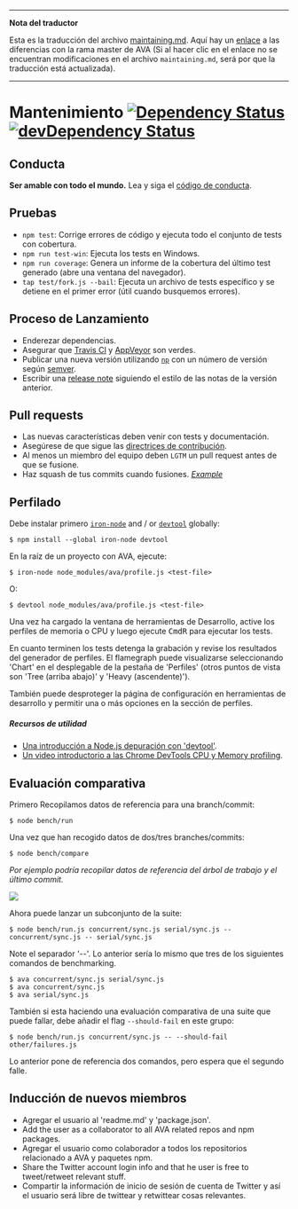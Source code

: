 ___
**Nota del traductor**

Esta es la traducción del archivo [maintaining.md](https://github.com/sindresorhus/ava/blob/master/maintaining.md). Aquí hay un [enlace](https://github.com/sindresorhus/ava/compare/691fdb6f4d6b3ae6b39be449a8577353978866b8...master#diff-af20adbc8ab4842b04d1f5c7df6f563a) a las diferencias con la rama master de AVA (Si al hacer clic en el enlace no se encuentran modificaciones en el archivo `maintaining.md`, será por que la traducción está actualizada).
___
# Mantenimiento [![Dependency Status](https://david-dm.org/sindresorhus/ava.svg)](https://david-dm.org/sindresorhus/ava) [![devDependency Status](https://david-dm.org/sindresorhus/ava/dev-status.svg)](https://david-dm.org/sindresorhus/ava#info=devDependencies)

## Conducta

**Ser amable con todo el mundo.**
Lea y siga el [código de conducta](code-of-conduct.md).


## Pruebas

 - `npm test`: Corrige errores de código y ejecuta todo el conjunto de tests con cobertura.
 - `npm run test-win`: Ejecuta los tests en Windows.
 - `npm run coverage`: Genera un informe de la cobertura del último test generado (abre una ventana del navegador).
 - `tap test/fork.js --bail`:  Ejecuta un archivo de tests específico y se detiene en el primer error (útil cuando busquemos errores).


## Proceso de Lanzamiento

- Enderezar dependencias.
- Asegurar que [Travis CI](https://travis-ci.org/sindresorhus/ava) y [AppVeyor](https://ci.appveyor.com/project/sindresorhus/ava/branch/master) son verdes.
- Publicar una nueva versión utilizando [`np`](https://github.com/sindresorhus/np) con un número de versión según [semver](http://semver.org).
- Escribir una [release note](https://github.com/sindresorhus/ava/releases/new) siguiendo el estilo de las notas de la versión anterior.


## Pull requests

- Las nuevas características deben venir con tests y documentación.
- Asegúrese de que sigue las [directrices de contribución](contributing.md).
- Al menos un miembro del equipo deben `LGTM` un pull request antes de que se fusione.
- Haz squash de tus commits cuando fusiones. *[Example](https://github.com/sindresorhus/ava/commit/0675d3444da6958b54c7e5eada91034e516bc97c)*

## Perfilado

Debe instalar primero
 [`iron-node`](https://github.com/s-a/iron-node) and / or [`devtool`](https://github.com/Jam3/devtool) globally:

```
$ npm install --global iron-node devtool
```

En la raíz de un proyecto con AVA, ejecute:

```
$ iron-node node_modules/ava/profile.js <test-file>
```

O:

```
$ devtool node_modules/ava/profile.js <test-file>
```
Una vez ha cargado la ventana de herramientas de Desarrollo, active los perfiles de memoria o CPU y luego ejecute <kbd>Cmd</kbd><kbd>R</kbd> para ejecutar los tests.

En cuanto terminen los tests detenga la grabación y revise los resultados del generador de perfiles. El flamegraph puede visualizarse seleccionando 'Chart' en el desplegable de la pestaña de 'Perfiles' (otros puntos de vista son 'Tree (arriba abajo)' y 'Heavy (ascendente)').

También puede desproteger la página de configuración en herramientas de desarrollo y permitir una o más opciones en la sección de perfiles.

##### Recursos de utilidad

 - [Una introducción a Node.js depuración con 'devtool'](http://mattdesl.svbtle.com/debugging-nodejs-in-chrome-devtools).
 - [Un video introductorio a las Chrome DevTools CPU y Memory profiling](https://www.youtube.com/watch?v=KKwmdTByxLk).

 ## Evaluación comparativa

Primero Recopilamos datos de referencia para una branch/commit:

```
$ node bench/run
```

Una vez que han recogido datos de dos/tres branches/commits:

```
$ node bench/compare
```

*Por ejemplo podría recopilar datos de referencia del árbol de trabajo y el último commit.*

![](https://cloud.githubusercontent.com/assets/4082216/12700805/bf18f730-c7bf-11e5-8a4f-fec0993c053f.png)

Ahora puede lanzar un subconjunto de la suite:

```
$ node bench/run.js concurrent/sync.js serial/sync.js -- concurrent/sync.js -- serial/sync.js
```

Note el separador '--'. Lo anterior sería lo mismo que tres de los siguientes comandos de benchmarking.

```
$ ava concurrent/sync.js serial/sync.js
$ ava concurrent/sync.js
$ ava serial/sync.js
```

También si esta haciendo una evaluación comparativa de una suite que puede fallar, debe añadir el flag `--should-fail` en este grupo:

```
$ node bench/run.js concurrent/sync.js -- --should-fail other/failures.js
```

Lo anterior pone de referencia dos comandos, pero espera que el segundo falle.

## Inducción de nuevos miembros

- Agregar el usuario al 'readme.md' y 'package.json'.
- Add the user as a collaborator to all AVA related repos and npm packages.
- Agregar el usuario como colaborador a todos los repositorios relacionado a AVA y paquetes npm.
- Share the Twitter account login info and that he user is free to tweet/retweet relevant stuff.
- Compartir la información de inicio de sesión de cuenta de Twitter y así el usuario será libre de twittear y retwittear cosas relevantes. 
